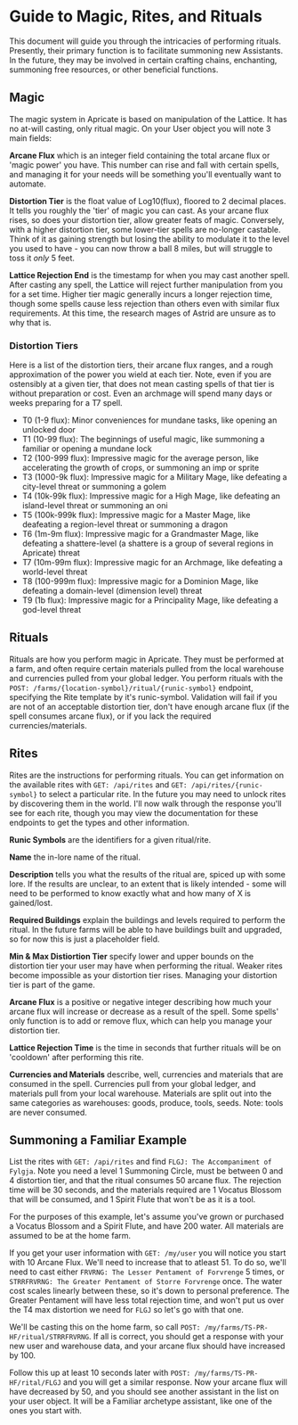 # Guide to Magic, Rites, and Rituals

This document will guide you through the intricacies of performing rituals. Presently, their primary function is to facilitate summoning new Assistants. In the future, they may be involved in certain crafting chains, enchanting, summoning free resources, or other beneficial functions.

## Magic

The magic system in Apricate is based on manipulation of the Lattice. It has no at-will casting, only ritual magic. On your User object you will note 3 main fields:

**Arcane Flux** which is an integer field containing the total arcane flux or 'magic power' you have. This number can rise and fall with certain spells, and managing it for your needs will be something you'll eventually want to automate.

**Distortion Tier** is the float value of Log10(flux), floored to 2 decimal places. It tells you roughly the 'tier' of magic you can cast. As your arcane flux rises, so does your distortion tier, allow greater feats of magic. Conversely, with a higher distortion tier, some lower-tier spells are no-longer castable. Think of it as gaining strength but losing the ability to modulate it to the level you used to have - you can now throw a ball 8 miles, but will struggle to toss it *only* 5 feet.

**Lattice Rejection End** is the timestamp for when you may cast another spell. After casting any spell, the Lattice will reject further manipulation from you for a set time. Higher tier magic generally incurs a longer rejection time, though some spells cause less rejection than others even with similar flux requirements. At this time, the research mages of Astrid are unsure as to why that is.

### Distortion Tiers

Here is a list of the distortion tiers, their arcane flux ranges, and a rough approximation of the power you wield at each tier. Note, even if you are ostensibly at a given tier, that does not mean casting spells of that tier is without preparation or cost. Even an archmage will spend many days or weeks preparing for a T7 spell.

- T0 (1-9 flux): Minor conveniences for mundane tasks, like opening an unlocked door
- T1 (10-99 flux): The beginnings of useful magic, like summoning a familiar or opening a mundane lock
- T2 (100-999 flux): Impressive magic for the average person, like accelerating the growth of crops, or summoning an imp or sprite
- T3 (1000-9k flux): Impressive magic for a Military Mage, like defeating a city-level threat or summoning a golem
- T4 (10k-99k flux): Impressive magic for a High Mage, like defeating an island-level threat or summoning an oni
- T5 (100k-999k flux): Impressive magic for a Master Mage, like deafeating a region-level threat or summoning a dragon
- T6 (1m-9m flux): Impressive magic for a Grandmaster Mage, like defeating a shattere-level (a shattere is a group of several regions in Apricate) threat
- T7 (10m-99m flux): Impressive magic for an Archmage, like defeating a world-level threat
- T8 (100-999m flux): Impressive magic for a Dominion Mage, like defeating a domain-level (dimension level) threat
- T9 (1b flux): Impressive magic for a Principality Mage, like defeating a god-level threat

## Rituals

Rituals are how you perform magic in Apricate. They must be performed at a farm, and often require certain materials pulled from the local warehouse and currencies pulled from your global ledger. You perform rituals with the `POST: /farms/{location-symbol}/ritual/{runic-symbol}` endpoint, specifying the Rite template by it's runic-symbol. Validation will fail if you are not of an acceptable distortion tier, don't have enough arcane flux (if the spell consumes arcane flux), or if you lack the required currencies/materials.

## Rites

Rites are the instructions for performing rituals. You can get information on the available rites with `GET: /api/rites` and `GET: /api/rites/{runic-symbol}` to select a particular rite. In the future you may need to unlock rites by discovering them in the world. I'll now walk through the response you'll see for each rite, though you may view the documentation for these endpoints to get the types and other information.

**Runic Symbols** are the identifiers for a given ritual/rite.

**Name** the in-lore name of the ritual.

**Description** tells you what the results of the ritual are, spiced up with some lore. If the results are unclear, to an extent that is likely intended - some will need to be performed to know exactly what and how many of X is gained/lost.

**Required Buildings** explain the buildings and levels required to perform the ritual. In the future farms will be able to have buildings built and upgraded, so for now this is just a placeholder field.

**Min & Max Distiortion Tier** specify lower and upper bounds on the distortion tier your user may have when performing the ritual. Weaker rites become impossible as your distortion tier rises. Managing your distortion tier is part of the game.

**Arcane Flux** is a positive or negative integer describing how much your arcane flux will increase or decrease as a result of the spell. Some spells' only function is to add or remove flux, which can help you manage your distortion tier.

**Lattice Rejection Time** is the time in seconds that further rituals will be on 'cooldown' after performing this rite.

**Currencies and Materials** describe, well, currencies and materials that are consumed in the spell. Currencies pull from your global ledger, and materials pull from your local warehouse. Materials are split out into the same categories as warehouses: goods, produce, tools, seeds. Note: tools are never consumed.

## Summoning a Familiar Example

List the rites with `GET: /api/rites` and find `FLGJ: The Accompaniment of Fylgja`. Note you need a level 1 Summoning Circle, must be between 0 and 4 distortion tier, and that the ritual consumes 50 arcane flux. The rejection time will be 30 seconds, and the materials required are 1 Vocatus Blossom that will be consumed, and 1 Spirit Flute that won't be as it is a tool.

For the purposes of this example, let's assume you've grown or purchased a Vocatus Blossom and a Spirit Flute, and have 200 water. All materials are assumed to be at the home farm.

If you get your user information with `GET: /my/user` you will notice you start with 10 Arcane Flux. We'll need to increase that to atleast 51. To do so, we'll need to cast either `FRVRNG: The Lesser Pentament of Forvrenge` 5 times, or `STRRFRVRNG: The Greater Pentament of Storre Forvrenge` once. The water cost scales linearly between these, so it's down to personal preference. The Greater Pentament will have less total rejection time, and won't put us over the T4 max distortion we need for `FLGJ` so let's go with that one.

We'll be casting this on the home farm, so call `POST: /my/farms/TS-PR-HF/ritual/STRRFRVRNG`. If all is correct, you should get a response with your new user and warehouse data, and your arcane flux should have increased by 100.

Follow this up at least 10 seconds later with `POST: /my/farms/TS-PR-HF/rital/FLGJ` and you will get a similar response. Now your arcane flux will have decreased by 50, and you should see another assistant in the list on your user object. It will be a Familiar archetype assistant, like one of the ones you start with.